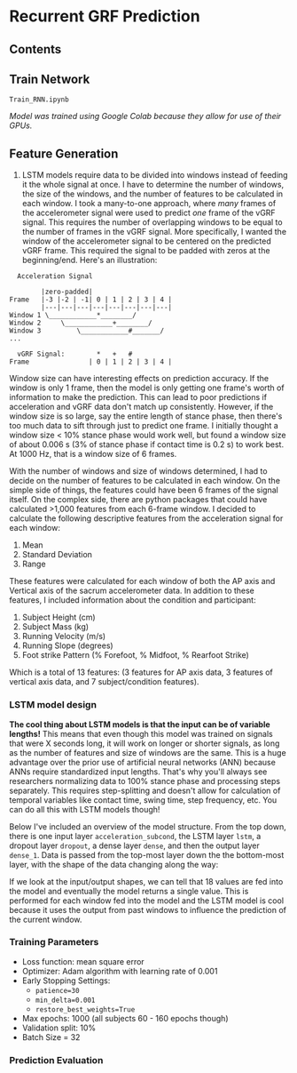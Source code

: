 # Recurrent GRF Prediction

## Contents

## Train Network
`Train_RNN.ipynb`

*Model was trained using Google Colab because they allow for use of their GPUs.* 


## Feature Generation 
1. LSTM models require data to be divided into windows instead of feeding it the whole signal at once. I have to determine the
number of windows, the size of the windows, and the number of features to be calculated in each window. I took a 
many-to-one approach, where *many* frames of the accelerometer signal were used to predict *one* frame of the vGRF signal.
This requires the number of overlapping windows to be equal to the number of frames in the vGRF signal. More specifically, 
I wanted the window of the accelerometer signal to be centered on the predicted vGRF frame. This required the signal to 
be padded with zeros at the beginning/end. Here's an illustration:
```
  Acceleration Signal

        |zero-padded|    
Frame   |-3 |-2 | -1| 0 | 1 | 2 | 3 | 4 |  
        |---|---|---|---|---|---|---|---|
Window 1 \____________*________/
Window 2     \____________+________/
Window 3         \____________#_______/
...

  vGRF Signal:        *   +   #
Frame               | 0 | 1 | 2 | 3 | 4 |  
```
Window size can have interesting effects on prediction accuracy. If the window is only 1 frame, then the model is only 
getting one frame's worth of information to make the prediction. This can lead to poor predictions if acceleration and
vGRF data don't match up consistently. However, if the window size is so large, say the entire length of stance phase,
then there's too much data to sift through just to predict one frame. I initially thought a window size < 10% stance phase
would work well, but found a window size of about 0.006 s (3% of stance phase if contact time is 0.2 s) to work best. At
1000 Hz, that is a window size of 6 frames. 

With the number of windows and size of windows determined, I had to decide on the number of features to be calculated
in each window. On the simple side of things, the features could have been 6 frames of the signal itself. On the complex
side, there are python packages that could have calculated >1,000 features from each 6-frame window. I decided to calculate
the following descriptive features from the acceleration signal for each window:
1. Mean
1. Standard Deviation
1. Range

These features were calculated for each window of both the AP axis and Vertical axis of the sacrum accelerometer data. 
In addition to these features, I included information about the condition and participant:
1. Subject Height (cm)
1. Subject Mass (kg)
1. Running Velocity (m/s)
1. Running Slope (degrees)
1. Foot strike Pattern (% Forefoot, % Midfoot, % Rearfoot Strike)

Which is a total of 13 features: (3 features for AP axis data, 3 features of vertical axis data, and 7 subject/condition 
features).

### LSTM model design
**The cool thing about LSTM models is that the input can be of variable lengths!** This means that even though this model
was trained on signals that were X seconds long, it will work on longer or shorter signals, as long as the number of 
features and size of windows are the same. This is a huge advantage over the prior use of artificial neural networks (ANN)
because ANNs require standardized input lengths. That's why you'll always see researchers normalizing data to 100% stance
phase and processing steps separately. This requires step-splitting and doesn't allow for calculation of temporal variables
like contact time, swing time, step frequency, etc. You can do all this with LSTM models though!

Below I've included an overview of the model structure. From the top down, there is one input layer `acceleration_subcond`,
the LSTM layer `lstm`, a dropout layer `dropout`, a dense layer `dense`, and then the output layer `dense_1`. Data is 
passed from the top-most layer down the the bottom-most layer, with the shape of the data changing along the way:

If we look at the input/output shapes, we can tell that 18 values are fed into the model and eventually the model 
returns a single value. This is performed for each window fed into the model and the LSTM model is cool because it uses
the output from past windows to influence the prediction of the current window. 

### Training Parameters
* Loss function: mean square error
* Optimizer: Adam algorithm with learning rate of 0.001
* Early Stopping Settings:
    - `patience=30`
    - `min_delta=0.001`
    - `restore_best_weights=True`
* Max epochs: 1000 (all subjects 60 - 160 epochs though)
* Validation split: 10%
* Batch Size = 32

### Prediction Evaluation
